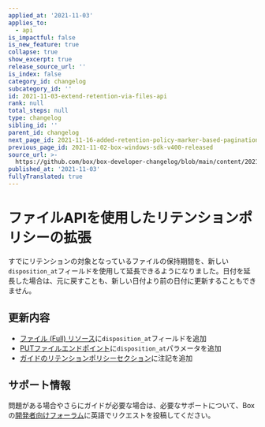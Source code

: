 ```yaml
---
applied_at: '2021-11-03'
applies_to:
  - api
is_impactful: false
is_new_feature: true
collapse: true
show_excerpt: true
release_source_url: ''
is_index: false
category_id: changelog
subcategory_id: ''
id: 2021-11-03-extend-retention-via-files-api
rank: null
total_steps: null
type: changelog
sibling_id: ''
parent_id: changelog
next_page_id: 2021-11-16-added-retention-policy-marker-based-pagination
previous_page_id: 2021-11-02-box-windows-sdk-v400-released
source_url: >-
  https://github.com/box/box-developer-changelog/blob/main/content/2021/11-03-extend-retention-via-files-api.md
published_at: '2021-11-03'
fullyTranslated: true
---
```

# ファイルAPIを使用したリテンションポリシーの拡張

すでにリテンションの対象となっているファイルの保持期間を、新しい`disposition_at`フィールドを使用して延長できるようになりました。日付を延長した場合は、元に戻すことも、新しい日付より前の日付に更新することもできません。

<!-- more -->

## 更新内容

* [ファイル (Full) リソース][file-full]に`disposition_at`フィールドを追加
* [PUTファイルエンドポイント][file-put]に`disposition_at`パラメータを追加
* [ガイドのリテンションポリシーセクション][extend-retention]に注記を追加

## サポート情報

問題がある場合やさらにガイドが必要な場合は、必要なサポートについて、Boxの[開発者向けフォーラム][forum]に英語でリクエストを投稿してください。

[forum]: https://support.box.com/hc/en-us/community/topics/360001932973-Platform-and-Developer-Forum

[extend-retention]: g://retention-policies/#extend-retention-for-a-file

[file-put]: e://put-files-id/#param-disposition_at

[file-full]: e://resources/file--full/#param-disposition_at
